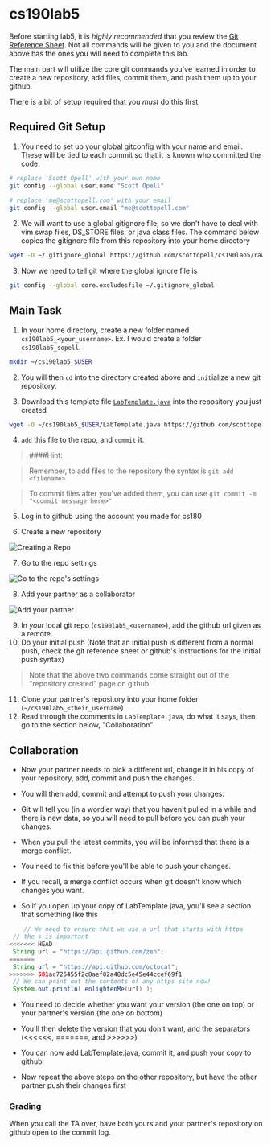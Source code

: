 cs190lab5
=========
Before starting lab5, it is _highly recommended_ that you review the [Git Reference Sheet](./git_reference.md). Not all commands will be given to you and the document above has the ones you will need to complete this lab.

The main part will utilize the core git commands you've learned in order to create a new repository, add files, commit them, and push them up to your github.

There is a bit of setup required that you _must_ do this first.

## Required Git Setup
1. You need to set up your global gitconfig with your name and email. These will be tied to each commit so that it is known who committed the code.
  
  ```bash
  # replace 'Scott Opell' with your own name
  git config --global user.name "Scott Opell" 
    
  # replace 'me@scottopell.com' with your email
  git config --global user.email "me@scottopell.com"
  ```

2. We will want to use a global gitignore file, so we don't have to deal with vim swap files, DS_STORE files, or java class files. The command below copies the gitignore file from this repository into your home directory

  ```bash
  wget -O ~/.gitignore_global https://github.com/scottopell/cs190lab5/raw/master/gitignore_global
  ```

3. Now we need to tell git where the global ignore file is 

  ```bash
  git config --global core.excludesfile ~/.gitignore_global
  ```

## Main Task

1. In your home directory, create a new folder named `cs190lab5_<your_username>`.  Ex. I would create a folder `cs190lab5_sopell`.

  ```bash
  mkdir ~/cs190lab5_$USER
  ```

2. You will then `cd` into the directory created above and `init`ialize a new git repository.

3. Download this template file [`LabTemplate.java`](./LabTemplate.java) into the repository you just created

  ```bash
  wget -O ~/cs190lab5_$USER/LabTemplate.java https://github.com/scottopell/cs190lab5/raw/master/LabTemplate.java
  ```

4. `add` this file to the repo, and `commit` it.

  > ####Hint: 
  
  > Remember, to add files to the repository the syntax is `git add <filename>`
  
  > To commit files after you've added them, you can use `git commit -m "<commit message here>"`


5. Log in to github using the account you made for cs180

6. Create a new repository

  ![*Creating a Repo*](http://i.imgur.com/01vKjfU.jpg) 
  
7. Go to the repo settings

  ![*Go to the repo's settings*](http://i.imgur.com/LCQdeWv.jpg)

8. Add your partner as a collaborator

  ![Add your partner](http://i.imgur.com/KEPd3ja.jpg)

9. In _your_ local git repo (`cs190lab5_<username>`), add the github url given as a remote.
10. Do your initial push (Note that an initial push is different from a normal push, check the git reference sheet or github's instructions for the initial push syntax)

  > Note that the above two commands come straight out of the "repository created" page on github.

11. Clone your partner's repository into your home folder (`~/cs190lab5_<their_username`)
12. Read through the comments in `LabTemplate.java`, do what it says, then go to the section below, "Collaboration"



## Collaboration

  * Now your partner needs to pick a different url, change it in his copy of your repository, add, commit and push the changes.
  * You will then add, commit and attempt to push your changes.

  * Git will tell you (in a wordier way) that you haven't pulled in a while and there is new data, so you will need to pull before you can push your changes.

  * When you pull the latest commits, you will be informed that there is a merge conflict.
  * You need to fix this before you'll be able to push your changes.

  * If you recall, a merge conflict occurs when git doesn't know which changes you want.

  * So if you open up your copy of LabTemplate.java, you'll see a section that something like this

   ```java
       // We need to ensure that we use a url that starts with https
    // the s is important
<<<<<<< HEAD
    String url = "https://api.github.com/zen";
=======
    String url = "https://api.github.com/octocat";
>>>>>>> 581ac725455f2c8aef02a48dc5e45e44ccef69f1
    // We can print out the contents of any https site now!
    System.out.println( enlightenMe(url) );
   ```

  * You need to decide whether you want your version (the one on top) or your partner's version (the one on bottom)

  * You'll then delete the version that you don't want, and the separators (<<<<<<, =======, and >>>>>>)

  * You can now add LabTemplate.java, commit it, and push your copy to github

  * Now repeat the above steps on the other repository, but have the other partner push their changes first


### Grading
When you call the TA over, have both yours and your partner's repository on github open to the commit log.

